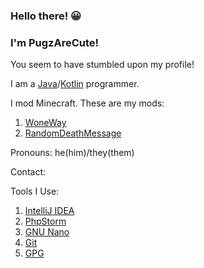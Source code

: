 
### Hello there! 😀

### I'm PugzAreCute!

You seem to have stumbled upon my profile!

I am a [Java](https://java.com/)/[Kotlin](https://kotlinlang.org/) programmer.

I mod Minecraft. These are my mods:

1. [WoneWay](https://www.curseforge.com/minecraft/mc-mods/woneway)
2. [RandomDeathMessage](https://www.curseforge.com/minecraft/mc-mods/randomdeathmessage)

Pronouns: he(him)/they(them)

Contact: [](https://wwwpugzarecute.com/contact)

Tools I Use:
 1. [IntelliJ IDEA](https://www.jetbrains.com/idea/)
 2. [PhpStorm](https://www.jetbrains.com/phpstorm/)
 3. [GNU Nano](https://www.nano-editor.org/)
 4. [Git](https://git-scm.com/) 
 5. [GPG](https://gnupg.org/)
